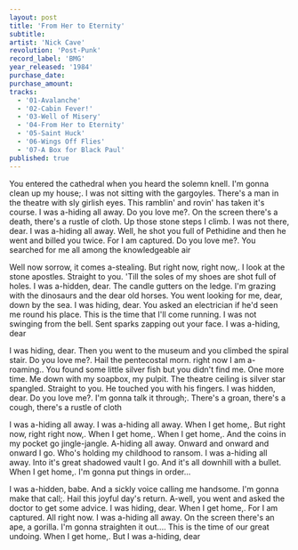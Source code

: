 ```yaml
---
layout: post
title: 'From Her to Eternity'
subtitle: 
artist: 'Nick Cave'
revolution: 'Post-Punk'
record_label: 'BMG'
year_released: '1984'
purchase_date: 
purchase_amount: 
tracks:
  - '01-Avalanche'
  - '02-Cabin Fever!'
  - '03-Well of Misery'
  - '04-From Her to Eternity'
  - '05-Saint Huck'
  - '06-Wings Off Flies'
  - '07-A Box for Black Paul'
published: true
---
```


You entered the cathedral when you heard the solemn knell. I'm gonna clean up my house;. I was not sitting with the gargoyles. There's a man in the theatre with sly girlish eyes. This ramblin' and rovin' has taken it's course. I was a-hiding all away. Do you love me?. On the screen there's a death, there's a rustle of cloth. Up those stone steps I climb. I was not there, dear. I was a-hiding all away. Well, he shot you full of Pethidine and then he went and billed you twice. For I am captured. Do you love me?. You searched for me all among the knowledgeable air

Well now sorrow, it comes a-stealing. But right now, right now,. I look at the stone apostles. Straight to you. 'Till the soles of my shoes are shot full of holes. I was a-hidden, dear. The candle gutters on the ledge. I'm grazing with the dinosaurs and the dear old horses. You went looking for me, dear, down by the sea. I was hiding, dear. You asked an electrician if he'd seen me round his place. This is the time that I'll come running. I was not swinging from the bell. Sent sparks zapping out your face. I was a-hiding, dear

I was hiding, dear. Then you went to the museum and you climbed the spiral stair. Do you love me?. Hail the pentecostal morn. right now I am a-roaming.. You found some little silver fish but you didn't find me. One more time. Me down with my soapbox, my pulpit. The theatre ceiling is silver star spangled. Straight to you. He touched you with his fingers. I was hidden, dear. Do you love me?. I'm gonna talk it through;. There's a groan, there's a cough, there's a rustle of cloth

I was a-hiding all away. I was a-hiding all away. When I get home,. But right now, right right now,. When I get home,. When I get home,. And the coins in my pocket go jingle-jangle. A-hiding all away. Onward and onward and onward I go. Who's holding my childhood to ransom. I was a-hiding all away. Into it's great shadowed vault I go. And it's all downhill with a bullet. When I get home,. I'm gonna put things in order...

I was a-hidden, babe. And a sickly voice calling me handsome. I'm gonna make that call;. Hail this joyful day's return. A-well, you went and asked the doctor to get some advice. I was hiding, dear. When I get home,. For I am captured. All right now. I was a-hiding all away. On the screen there's an ape, a gorilla. I'm gonna straighten it out.... This is the time of our great undoing. When I get home,. But I was a-hiding, dear
